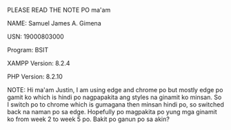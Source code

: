 PLEASE READ THE NOTE PO ma'am

NAME: Samuel James A. Gimena

USN: 19000803000

Program: BSIT

XAMPP Version: 8.2.4

PHP Version: 8.2.10

NOTE: Hi ma'am Justin, I am using edge and chrome po but mostly edge po gamit ko which is hindi po nagpapakita ang styles na ginamit ko minsan. So I switch po to chrome which is gumagana 
     then minsan hindi po, so switched back na naman po sa edge. Hopefully po magpakita po yung mga ginamit ko from week 2 to week 5 po. Bakit po ganun po sa akin?  
